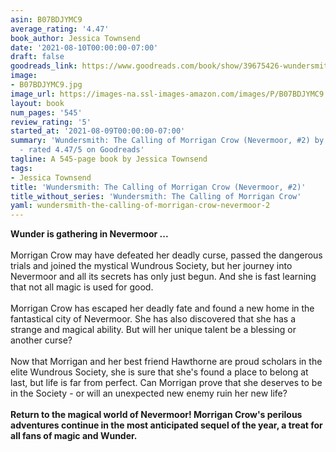 ```yaml
---
asin: B07BDJYMC9
average_rating: '4.47'
book_author: Jessica Townsend
date: '2021-08-10T00:00:00-07:00'
draft: false
goodreads_link: https://www.goodreads.com/book/show/39675426-wundersmith
image:
- B07BDJYMC9.jpg
image_url: https://images-na.ssl-images-amazon.com/images/P/B07BDJYMC9.01._SCLZZZZZZZ.jpg
layout: book
num_pages: '545'
review_rating: '5'
started_at: '2021-08-09T00:00:00-07:00'
summary: 'Wundersmith: The Calling of Morrigan Crow (Nevermoor, #2) by Jessica Townsend
  - rated 4.47/5 on Goodreads'
tagline: A 545-page book by Jessica Townsend
tags:
- Jessica Townsend
title: 'Wundersmith: The Calling of Morrigan Crow (Nevermoor, #2)'
title_without_series: 'Wundersmith: The Calling of Morrigan Crow'
yaml: wundersmith-the-calling-of-morrigan-crow-nevermoor-2
---
```


<b>Wunder is gathering in Nevermoor ...</b><br /><br />Morrigan Crow may have defeated her deadly curse, passed the dangerous trials and joined the mystical Wundrous Society, but her journey into Nevermoor and all its secrets has only just begun. And she is fast learning that not all magic is used for good.<br /><br />Morrigan Crow has escaped her deadly fate and found a new home in the fantastical city of Nevermoor. She has also discovered that she has a strange and magical ability. But will her unique talent be a blessing or another curse?<br /><br />Now that Morrigan and her best friend Hawthorne are proud scholars in the elite Wundrous Society, she is sure that she's found a place to belong at last, but life is far from perfect. Can Morrigan prove that she deserves to be in the Society - or will an unexpected new enemy ruin her new life?<br /><br /><b>Return to the magical world of Nevermoor! Morrigan Crow's perilous adventures continue in the most anticipated sequel of the year, a treat for all fans of magic and Wunder.</b>